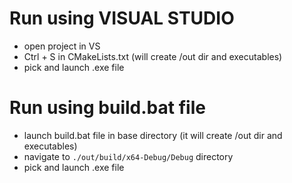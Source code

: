 # Run using VISUAL STUDIO
- open project in VS
- Ctrl + S in CMakeLists.txt (will create /out dir and executables)
- pick and launch .exe file

# Run using build.bat file
- launch build.bat file in base directory (it will create /out dir and executables)
- navigate to ```./out/build/x64-Debug/Debug``` directory
- pick and launch .exe file
